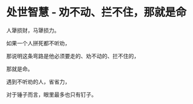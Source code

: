 # 处世智慧 - 劝不动、拦不住，那就是命

人犟损财，马犟损力。

如果一个人拼死都不听劝，

那说明这条弯路是他必须要走的、劝不动的、拦不住的，

那就是命。

遇到不听劝的人，省省力，

对于锤子而言，眼里最多也只有钉子。
